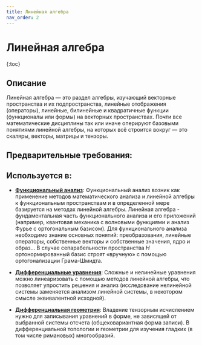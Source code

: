 ```yaml
---
title: Линейная алгебра
nav_order: 2
---
```


# Линейная алгебра


{:toc}

## Описание 
Линейная алгебра — это раздел алгебры, изучающий векторные пространства и их подпространства, 
линейные отображения (операторы), линейные, билинейные и квадратичные функции (функционалы или формы) на векторных пространствах. 
Почти все математические дисциплины так или иначе оперируют базовыми понятиями линейной алгебры, 
на которых всё строится вокруг — это скаляры, векторы, матрицы и тензоры. 


## Предварительные требования:


## Используется в:

- **[Функциональный анализ](functional_analysis.md)**: Функциональный анализ возник как применение методов математического анализа и линейной алгебры 
к функциональным пространствам и в определенной мере базируется на методах линейной алгебры. Линейная алгебра -  фундаментальная часть 
функционального анализа и его приложений (например, квантовая механика с волновыми функциями и анализ Фурье с ортогональным базисом). 
Для функционального анализа необходимо знание основных понятий: преобразования, линейные операторы, собственные векторы и собственные значения, 
ядро и образ... В случае сепарабельности пространства $H$ ортонормированный базис строят «вручную» с помощью ортогонализации Грама-Шмидта.


- **[Дифференциальные уравнения](ode.md)**: Сложные и нелинейные уравнения можно линеаризовать с помощью методов линейной алгебры, что позволяет упростить решения и анализ 
(исследование нелинейной системы заменяется анализом линейной системы, в некотором смысле эквивалентной исходной).


- **[Дифференциальная геометрия](diff_geom.md)**: Владение тензорным исчислением нужно для записывания уравнений в форме, не зависящей от выбранной системы отсчета (общековариантная форма записи). 
В дифференциальной топологии и геометрии для изучения гладких (в том числе римановых) многообразий.

